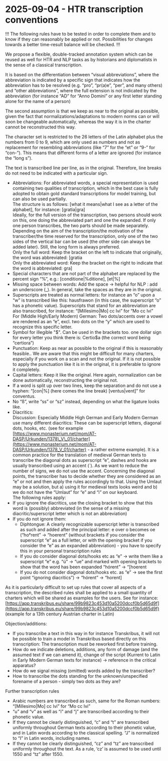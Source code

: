 # 2025-09-04 \- HTR transcription conventions

\!\!\! The following rules have to be tested in order to complete them and to know if they can reasonably be applied or not. Possibilities for changes towards a better time-result balance will be checked. \!\!\!

We propose a flexible, double-tracked annotation system which can be reused as well for HTR and NLP tasks as by historians and diplomatists in the sense of a classical transcription.

It is based on the differentiation between “visual abbreviations”, where the abbreviation is indicated by a specific sign that indicates how the abbreviation has to be resolved (e.g. “pro”, “pr(a)e”, “per”, and many others) and “other abbreviations”, where the full extension is not indicated by the abbreviation (for instance “AD” for “Anno Domini” or any first letter standing alone for the name of a person)

The second assumption is that we keep as near to the original as possible, given the fact that normalizations/adaptations to modern norms can or will soon be changeable automatically, whereas the way it is in the charter cannot be reconstructed this way.

The character set is restricted to the 26 letters of the Latin alphabet plus the numbers from 0 to 9, which are only used as numbers and not as replacement for resembling abbreviations (like “7” for the “et” or “9-” for “con-”). This means that different forms of a letter are ignored (for instance the “long s”).

The text is transcribed line per line, as in the original. Therefore, line breaks do not need to be indicated with a particular sign.

* Abbreviations: For abbreviated words, a special representation is used containing two qualities of transcription, which in the best case is fully adopted to obtain gold standard transcriptions for model training, but can also be used partially.  
  The structure is as follows: \[what it means|what I see as a letter of the alphabet\], for instance: \[gratia|gra\]  
  Ideally, for the full version of the transcription, two persons should work on this, one doing the abbreviated part and one the expanded. If only one person transcribes, the two parts should be made separately.  
  Depending on the aim of the transcription/the motivation of the transcriber/the time reserved for the transcription, only one of the two sides of the vertical bar can be used (the other side can always be added later). Still, the long form is always preferred.  
  Only the full word: Keep the bracket on the left to indicate that originally, the word was abbreviated: \[gratia  
  Only the abbreviated word: Keep the bracket on the right to indicate that the word is abbreviated: gra\]  
* Special characters that are not part of the alphabet are replaced by the percent sign “%”, e.g.: \[conditione|%ditione\], \[et|%\]  
* Missing space between words: Add the space \-\> helpful for NLP : add an underscore (\_). In general, take the spaces as they are in the original.  
* Superscripts are treated as normal letters: for instance an “o” upon a “w” is transcribed like this: hausfrawon (in this case, the superscript “o” has a phonetic value). Superscripts that stand for an abbreviation are also transcribed, for instance: “\[Millesimo|Mo\] cc lvi” for “Mo cc lvi”  
  For (Middle High/Early Modern) German: Two dots/accents over a vowel are rendered as an “e”, excl. two dots on the “y” which are used to recognize this specific letter.  
* Symbol for illegible "\$". Can be used in the brackets too. one dollar sign for every letter you think there is: Certio\$a (the correct word being “certiora”)  
* Punctuation: Keep as near as possible to the original if this is reasonably feasible.. We are aware that this might be difficult for many charters, especially if you work on a scan and not the original. If it is not possible to apply the punctuation like it is in the original, it is preferable to ignore it completely.  
* Capital letters: Keep it like the original. Here again, normalization can be done automatically, reconstructing the original not.  
* If a word is split up over two lines, keep the separation and do not use a hyphen: “\[con|%\] (here comes the line break) \[ventus|vent\]” for conventus.  
* No “ß”, write “ss” or “sz” instead, depending on what the ligature looks like.  
* Diacritics:  
  Discussion: Especially Middle High German and Early Modern German use many different diacritics: These can be superscript letters, diagonal dots, hooks, etc. (see for example [https://www.monasterium.net/mom/AT-DASP/Urkunden/1378\_V\_01/charter](https://www.monasterium.net/mom/AT-DASP/Urkunden/1378_V_01/charter) \- a rather extreme example). It is a common practice for the translation of medieval German texts to transcribe the diagonal dots as superscript “e”, dashes and hooks are usually transcribed using an accent (´). As we want to reduce the number of signs, we do not use the accent. Concerning the diagonal points, the transcriber has to decide whether they are considered as an “e” or not and then apply the rules accordingly to that. Using the Umlaut may be a solution, but a) using it for medieval texts looks weird and b) we do not have the “Umlaut” for “e” and “i” on our keyboard.  
  The following rules apply:  
* If you ignore the diacritics, use the closing bracket to show that this word is (possibly) abbreviated (in the sense of a missing diacritic/superscript letter which is not an abbreviation) 
* If you do not ignore them:  
  * Diphtongue: A clearly recognizable superscript letter is transcribed as such and added after the principal letter: e over o becomes oe (“hoᵉrent” \-\> “hoerent” (without brackets if you consider the superscript “e” as a full letter, or with the opening bracket if you consider the “e” as an expanded abbreviation) \- you have to specify this in your personal transcription rules  
  * If you do consider diagonal dots/hooks etc as “e” \-\> write them like a superscript “e” e.g. “ú” \-\> “ue” and marked with opening brackets to show that the word has been expanded “hórent” \-\> “\[hoerent  
  * If you do not consider diagonal dots/hooks etc. as “e” \-\> see the first point “ignoring diacritics”) \-\> “hórent” \-\> “horent\]

As it is particularly difficult to set up rules that cover all aspects of a transcription, the described rules shall be applied to a small quantity of charters which will be shared as examples for the users. See for instance: [https://app.transkribus.eu/share/99b9823c453d10a5200dccf0b5d65d9f](https://app.transkribus.eu/share/99b9823c453d10a5200dccf0b5d65d9f) (example for a 13th century Austrian charter in Latin)

Objection/additions:

* If you transcribe a text in this way in for instance Transkribus, it will not be possible to train a model in Transkribus based directly on this transcription: The transcription must be reworked first before training.  
* How do we indicate deletions, additions, any form of damage (and the assumed text if we can amend it), change of the script (Kurrent to Latin in Early Modern German texts for instance) \-\> reference in the critical apparatus?  
* How do we signal missing (omitted) words added by the transcriber?  
* How to transcribe the dots standing for the unknown/unspecified forename of a person \- simply two dots as they are?

Further transcription rules

* Arabic numbers are transcribed as such, same for the Roman numbers: “\[Millesimo|Mo\] cc lvi” for “Mo cc lvi”  
* “u” and “v” as well as “i” and “j” are transcribed according to their phonetic value.  
* If they cannot be clearly distinguished, “c” and “t” are transcribed uniformly throughout German texts according to their phonetic value, and in Latin words according to the classical spelling. “J” is normalized to “I” in Latin words, including names.  
* If they cannot be clearly distinguished, “cz” and “tz” are transcribed uniformly throughout the text. As a rule, ‘cz’ is assumed to be used until 1550 and “tz” after 1550\.
